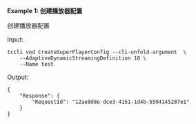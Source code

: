 **Example 1: 创建播放器配置**

创建播放器配置

Input: 

```
tccli vod CreateSuperPlayerConfig --cli-unfold-argument  \
    --AdaptiveDynamicStreamingDefinition 10 \
    --Name test
```

Output: 
```
{
    "Response": {
        "RequestId": "12ae8d8e-dce3-4151-1d4b-5594145287e1"
    }
}
```


